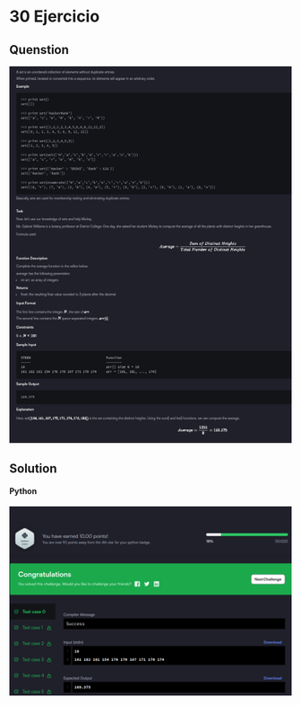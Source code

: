 # 30 Ejercicio

## Quenstion
![imagen pegada](img1.png)

## Solution

#### Python
![imagen pegada (2)](img2.png)